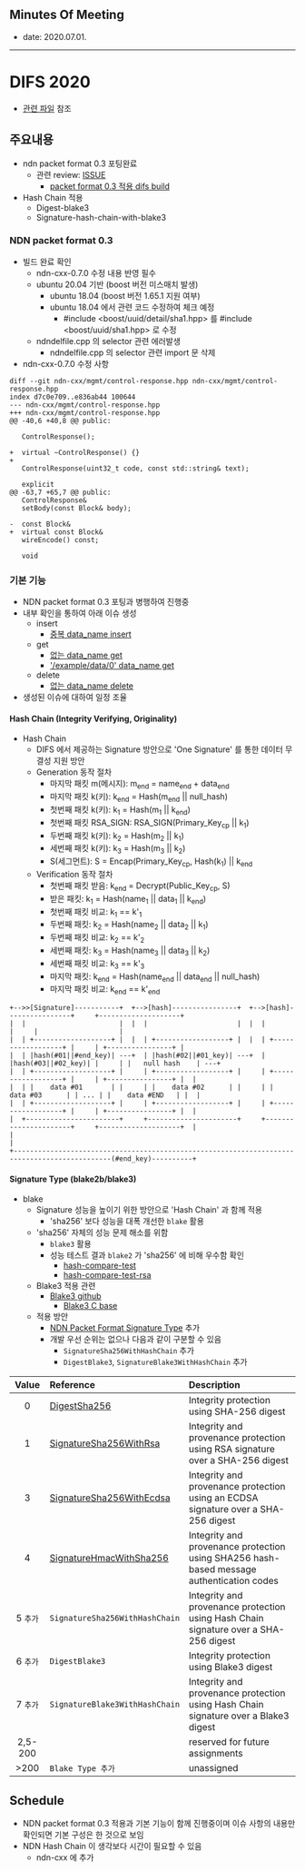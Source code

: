 ## Minutes Of Meeting

- date: 2020.07.01.

---

# DIFS 2020

- [관련 파일](https://github.com/uni2u/difs/blob/master/reference/20200701-hash_chain.pdf) 참조

## 주요내용

- ndn packet format 0.3 포팅완료
  - 관련 review: [ISSUE](https://github.com/uni2u/difs/issues)
    - [packet format 0.3 적용 difs build](https://github.com/uni2u/difs/issues/12)
- Hash Chain 적용
  - Digest-blake3
  - Signature-hash-chain-with-blake3

### NDN packet format 0.3

- 빌드 완료 확인
  - ndn-cxx-0.7.0 수정 내용 반영 필수 
  - ubuntu 20.04 기반 (boost 버전 미스매치 발생)
    - ubuntu 18.04 (boost 버전 1.65.1 지원 여부)
    - ubuntu 18.04 에서 관련 코드 수정하여 체크 예정
      - #include <boost/uuid/detail/sha1.hpp> 를 #include <boost/uuid/sha1.hpp> 로 수정
  - ndndelfile.cpp 의 selector 관련 에러발생
    - ndndelfile.cpp 의 selector 관련 import 문 삭제
- ndn-cxx-0.7.0 수정 사항
  
```
diff --git ndn-cxx/mgmt/control-response.hpp ndn-cxx/mgmt/control-response.hpp
index d7c0e709..e836ab44 100644
--- ndn-cxx/mgmt/control-response.hpp
+++ ndn-cxx/mgmt/control-response.hpp
@@ -40,6 +40,8 @@ public:
 
   ControlResponse();
 
+  virtual ~ControlResponse() {}
+
   ControlResponse(uint32_t code, const std::string& text);
 
   explicit
@@ -63,7 +65,7 @@ public:
   ControlResponse&
   setBody(const Block& body);
 
-  const Block&
+  virtual const Block&
   wireEncode() const;
 
   void
```

### 기본 기능

- NDN packet format 0.3 포팅과 병행하여 진행중
- 내부 확인을 통하여 아래 이슈 생성
  - insert
    - [중복 data_name insert](https://github.com/uni2u/difs/issues/8)
  - get
    - [없는 data_name get](https://github.com/uni2u/difs/issues/9)
    - ['/example/data/0' data_name get](https://github.com/uni2u/difs/issues/11)
  - delete
    - [없는 data_name delete](https://github.com/uni2u/difs/issues/10)
- 생성된 이슈에 대하여 일정 조율 

#### Hash Chain (Integrity Verifying, Originality)

- Hash Chain
  - DIFS 에서 제공하는 Signature 방안으로 'One Signature' 를 통한 데이터 무결성 지원 방안
  - Generation 동작 절차
    - 마지막 패킷 m(메시지): m<sub>end</sub> = name<sub>end</sub> + data<sub>end</sub>
    - 마지막 패킷 k(키): k<sub>end</sub> = Hash(m<sub>end</sub> || null_hash)
    - 첫번째 패킷 k(키): k<sub>1</sub> = Hash(m<sub>1</sub> || k<sub>end</sub>)
    - 첫번째 패킷 RSA_SIGN: RSA_SIGN(Primary_Key<sub>cp</sub> || k<sub>1</sub>)
    - 두번째 패킷 k(키): k<sub>2</sub> = Hash(m<sub>2</sub> || k<sub>1</sub>)
    - 세번째 패킷 k(키): k<sub>3</sub> = Hash(m<sub>3</sub> || k<sub>2</sub>)
    - S(세그먼트): S = Encap(Primary_Key<sub>cp</sub>, Hash(k<sub>1</sub>) || k<sub>end</sub>
  - Verification 동작 절차
    - 첫번째 패킷 받음: k<sub>end</sub> = Decrypt(Public_Key<sub>cp</sub>, S)
    - 받은 패킷: k<sub>1</sub> = Hash(name<sub>1</sub> || data<sub>1</sub> || k<sub>end</sub>)
    - 첫번째 패킷 비교: k<sub>1</sub> == k'<sub>1</sub>
    - 두번째 패킷: k<sub>2</sub> = Hash(name<sub>2</sub> || data<sub>2</sub> || k<sub>1</sub>)
    - 두번째 패킷 비교: k<sub>2</sub> == k'<sub>2</sub>
    - 세번째 패킷: k<sub>3</sub> = Hash(name<sub>3</sub> || data<sub>3</sub> || k<sub>2</sub>)
    - 세번째 패킷 비교: k<sub>3</sub> == k'<sub>3</sub>
    - 마지막 패킷: k<sub>end</sub> = Hash(name<sub>end</sub> || data<sub>end</sub> || null_hash)
    - 마지막 패킷 비교: k<sub>end</sub> == k'<sub>end</sub>

```
+-->>[Signature]-----------+  +-->[hash]----------------+  +-->[hash]----------------+     +--------------------+
|  |                       |  |  |                      |  |  |                      |     |                    |
|  | +-------------------+ |  |  | +------------------+ |  |  | +------------------+ |     | +----------------+ |
|  | |hash(#01||#end_key)| ---+  | |hash(#02||#01_key)| ---+  | |hash(#03||#02_key)| |     | |   null hash    | ---+
|  | +-------------------+ |     | +------------------+ |     | +------------------+ |     | +----------------+ |  |
|  | |    data #01       | |     | |    data #02      | |     | |    data #03      | | ... | |    data #END   | |  |
|  | +-------------------+ |     | +------------------+ |     | +------------------+ |     | +----------------+ |  |
|  +-----------------------+     +----------------------+     +----------------------+     +--------------------+  |
|                                                                                                                  |
+----------------------------------------------------------------------------------------------(#end_key)----------+
```

#### Signature Type (blake2b/blake3)

- blake
  - Signature 성능을 높이기 위한 방안으로 'Hash Chain' 과 함께 적용
    - 'sha256' 보다 성능을 대폭 개선한 `blake` 활용
  - 'sha256' 자체의 성능 문제 해소를 위함
    - `blake3` 활용
    - 성능 테스트 결과 `blake2` 가 'sha256' 에 비해 우수함 확인
      - [hash-compare-test](https://github.com/uni2u/difs/blob/master/reference/hash-compare-test%20(7).pdf)
      - [hash-compare-test-rsa](https://github.com/uni2u/difs/blob/master/reference/hash-compare-test-rsa%20(1).pdf)
  - Blake3 적용 관련
    - [Blake3 github](https://github.com/BLAKE3-team/BLAKE3)
      - [Blake3 C base](https://github.com/BLAKE3-team/BLAKE3/tree/master/c)
  - 적용 방안
    - [NDN Packet Format Signature Type](https://named-data.net/doc/NDN-packet-spec/current/signature.html) 추가
    - 개발 우선 순위는 없으나 다음과 같이 구분할 수 있음
      - `SignatureSha256WithHashChain` 추가
      - `DigestBlake3`, `SignatureBlake3WithHashChain` 추가

| Value | Reference | Description |
|:---:|:---|:---|
| 0 | [DigestSha256](https://named-data.net/doc/NDN-packet-spec/current/signature.html#digestsha256) | Integrity protection using SHA-256 digest |
| 1 | [SignatureSha256WithRsa](https://named-data.net/doc/NDN-packet-spec/current/signature.html#signaturesha256withrsa) | Integrity and provenance protection using RSA signature over a SHA-256 digest |
| 3 | [SignatureSha256WithEcdsa](https://named-data.net/doc/NDN-packet-spec/current/signature.html#signaturesha256withecdsa) | Integrity and provenance protection using an ECDSA signature over a SHA-256 digest |
| 4 | [SignatureHmacWithSha256](https://named-data.net/doc/NDN-packet-spec/current/signature.html#signaturehmacwithsha256) | Integrity and provenance protection using SHA256 hash-based message authentication codes |
| 5 `추가` | `SignatureSha256WithHashChain` | Integrity and provenance protection using Hash Chain signature over a SHA-256 digest |
| 6 `추가` | `DigestBlake3` | Integrity protection using Blake3 digest |
| 7 `추가` | `SignatureBlake3WithHashChain` | Integrity and provenance protection using Hash Chain signature over a Blake3 digest |
| 2,5-200 | | reserved for future assignments |
| >200 | `Blake Type 추가` | unassigned |

## Schedule

- NDN packet format 0.3 적용과 기본 기능이 함께 진행중이며 이슈 사항의 내용만 확인되면 기본 구성은 한 것으로 보임
- NDN Hash Chain 이 생각보다 시간이 필요할 수 있음
  - ndn-cxx 에 추가
